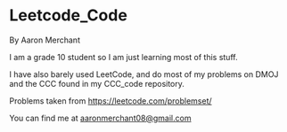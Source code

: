 # Leetcode_Code
By Aaron Merchant

I am a grade 10 student so I am just learning most of this stuff.

I have also barely used LeetCode, and do most of my problems on DMOJ and the CCC found in my CCC_code repository.

Problems taken from https://leetcode.com/problemset/

You can find me at aaronmerchant08@gmail.com
